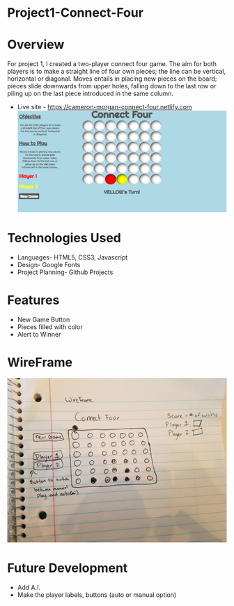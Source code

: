 # Project1-Connect-Four
# Overview
For project 1, I created a two-player connect four game. The aim for both players is to make a straight line of four own pieces; the line can be vertical, horizontal or diagonal. Moves entails in placing new pieces on the board; pieces slide downwards from upper holes, falling down to the last row or piling up on the last piece introduced in the same column. 
- Live site - https://cameron-morgan-connect-four.netlify.com
![connect four](screenshots/connect4.png)
# Technologies Used
- Languages- HTML5, CSS3, Javascript
- Design- Google Fonts
- Project Planning- Github Projects
# Features
- New Game Button
- Pieces filled with color
- Alert to Winner
# WireFrame
![wireframe](screenshots/wireframe.jpg)
# Future Development
- Add A.I. 
- Make the player labels, buttons (auto or manual option)
